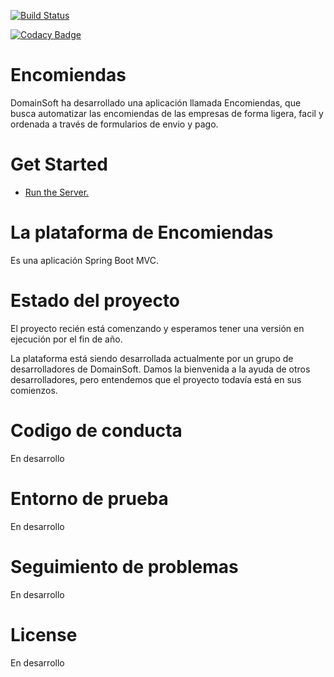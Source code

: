 [![Build Status](https://travis-ci.org/encomiendas/encomiendas.svg?branch=develop)](https://travis-ci.org/encomiendas/encomiendas)

[![Codacy Badge](https://api.codacy.com/project/badge/Grade/8f280d6b64e646c093f0f9aa0da3f4ba)](https://www.codacy.com/app/encomiendas/encomiendas?utm_source=github.com&amp;utm_medium=referral&amp;utm_content=encomiendas/encomiendas&amp;utm_campaign=Badge_Grade)

# Encomiendas
DomainSoft ha desarrollado una aplicación llamada Encomiendas, que busca
automatizar las encomiendas de las empresas de forma ligera, facil y 
ordenada a través de formularios de envio y pago. 

# Get Started

* [Run the Server.](docs/RUN.md)

# La plataforma de Encomiendas
Es una aplicación Spring Boot MVC.

# Estado del proyecto
El proyecto recién está comenzando y esperamos tener una versión en ejecución por el
fin de año.

La plataforma está siendo desarrollada actualmente por un grupo de desarrolladores
de DomainSoft. Damos la bienvenida a la ayuda de otros desarrolladores, pero entendemos
que el proyecto todavía está en sus comienzos.

# Codigo de conducta
En desarrollo

# Entorno de prueba
En desarrollo

# Seguimiento de problemas
En desarrollo 

# License
En desarrollo
